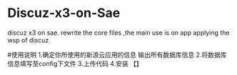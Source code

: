 # Discuz-x3-on-Sae
discuz x3 on sae. rewrite the core files ,the main use is on app applying the wsp of discuz

#使用说明
1.确定你所使用的新浪云应用的信息 输出所有数据库信息
2.将数据库信息填写至config下文件 
3.上传代码 
4.安装
【】
